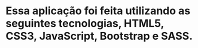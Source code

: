 # Essa aplicação foi feita utilizando as seguintes tecnologias, HTML5, CSS3, JavaScript, Bootstrap e SASS.

